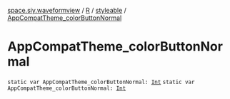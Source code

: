 [space.siy.waveformview](../../index.md) / [R](../index.md) / [styleable](index.md) / [AppCompatTheme_colorButtonNormal](./-app-compat-theme_color-button-normal.md)

# AppCompatTheme_colorButtonNormal

`static var AppCompatTheme_colorButtonNormal: `[`Int`](https://kotlinlang.org/api/latest/jvm/stdlib/kotlin/-int/index.html)
`static var AppCompatTheme_colorButtonNormal: `[`Int`](https://kotlinlang.org/api/latest/jvm/stdlib/kotlin/-int/index.html)